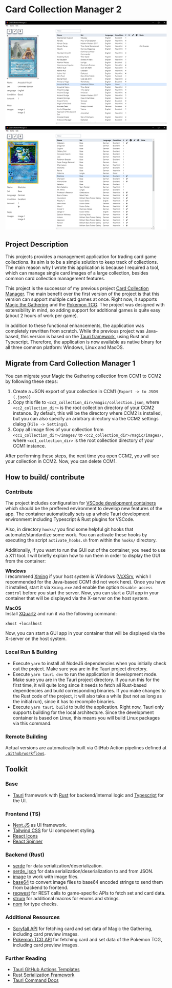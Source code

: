 # Card Collection Manager 2
![img1](img1.PNG)
![img2](img2.PNG)

## Project Description
This projects provides a management application for trading card game collections. Its aim is to be a simple solution to keep track of collections. The main reason why I wrote this application is because I required a tool, which can manage single card images of a large collection, besides common card collection management features.

This project is the successor of my previous project [Card Collection Manager](https://github.com/sebastiandine/Card-Collection-Manager). The main benefit over the first version of the project is that this version can support multiple card games at once. Right now, it supports [Magic the Gathering](https://magic.wizards.com/) and the [Pokemon TCG](https://tcg.pokemon.com). The project was designed with extensibility in mind, so adding support for additional games is quite easy (about 2 hours of work per game).

In addition to these functional enhancements, the application was completely rewritten from scratch. While the previous project was Java-based, this version is based on the [Tauri framework](https://tauri.app/), using Rust and Typescript. Therefore, the application is now available as native binary for all three common platform: Windows, Linux and MacOS.

## Migrate from Card Collection Manager 1
You can migrate your Magic the Gathering collection from CCM1 to CCM2 by following these steps:
1. Create a JSON export of your collection in CCM1 (`Export -> to JSON (.json)`)
2. Copy this file to `<cc2_collection_dir>/magic/collection.json`, where `<cc2_collection_dir>` is the root collection directory of your CCM2 instance. By default, this will be the directory where CCM2 is installed, but you can also specify an arbitrary directory via the CCM2 settings dialog (`File -> Settings`).
3. Copy all image files of your collection from `<cc1_collection_dir>/images/` to `<cc2_collection_dir>/magic/images/`, where `<cc1_collection_dir>` is the root collection directory of your CCM1 instance.

After performing these steps, the next time you open CCM2, you will see your collection in CCM2. Now, you can delete CCM1.


## How to build/ contribute
### Contribute
The project includes configuration for [VSCode development containers](https://code.visualstudio.com/docs/remote/containers) which should be the preffered environment to develop new features of the app. The container automatically sets up a whole Tauri development environment including Typescript & Rust plugins for VSCode.

Also, in directory `hooks/` you find some helpful git hooks that automate/standardize some work. You can activate these hooks by executing the script `activate_hooks.sh` from within the `hooks/` directory. 

Additionally, if you want to run the GUI out of the container, you need to use a X11 tool. I will briefly explain how to run them in order to display the GUI from the container:

**Windows**<br>
I recommend [Xming](https://sourceforge.net/projects/xming/) if your host system is Windows ([VcXSrv](https://sourceforge.net/projects/vcxsrv/), which I recommended for the Java-based CCM1 did not work here). Once you have it installed, start it via `Xming.exe` and enable the option `Disable access control` before you start the server. Now, you can start a GUI app in your container that will be displayed via the X-server on the host system.

**MacOS**<br>
Install [XQuartz](https://www.xquartz.org/) and run it via the following command:
```
xhost +localhost
```
Now, you can start a GUI app in your container that will be displayed via the X-server on the host system.

### Local Run & Building
* Execute  `yarn` to install all NodeJS dependencies when you initially check out the project. Make sure you are in the Tauri project directory.
* Execute `yarn tauri dev` to run the application in development mode. Make sure you are in the Tauri project directory. If you run this for the first  time, it will quite long since it needs to fetch all Rust-based dependencies and build corresponding binaries. If you make changes to the Rust code of the project, it will also take a while (but not as long as the initial run), since it has to recompile binaries.
* Execute `yarn tauri build`  to build the application. Right now, Tauri only supports building for the local architecture. Since the development container is based on Linux, this means you will build Linux packages via this command.

### Remote Building
Actual versions are automatically built via GitHub Action pipelines defined at [`.github/workflows`](./.github/workflows/).

## Toolkit
### Base
* [Tauri](https://tauri.app/) framework with [Rust](https://www.rust-lang.org/) for backend/internal logic and [Typescript](https://www.typescriptlang.org/) for the UI. 

### Frontend (TS)
* [Next.JS](https://nextjs.org/) as UI framework.
* [Tailwind CSS](https://tailwindcss.com/) for UI component styling.
* [React Icons](https://react-icons.github.io/react-icons/)
* [React Spinner](https://mhnpd.github.io/react-loader-spinner/docs/intro)

### Backend (Rust)
* [serde](https://crates.io/crates/serde) for data serialization/deserialization.
* [serde_json](https://crates.io/crates/serde_json) for data serialization/deserialization to and from JSON.
* [image](https://crates.io/crates/image) to work with image files.
* [base64](https://crates.io/crates/base64) to convert image files to base64 encoded strings to send them from backend to frontend.
* [reqwest](https://crates.io/crates/reqwest) for REST calls to game-specific APIs to fetch set and card data.
* [strum](https://crates.io/crates/strum) for additional macros for enums and strings.
* [nom](https://crates.io/crates/nom) for type checks.

### Additional Resources
* [Scryfall API](https://scryfall.com/docs/api) for fetching card and set data of Magic the Gathering, including card preview images.
* [Pokemon TCG API](https://docs.pokemontcg.io/) for fetching card and set data of the Pokemon TCG, including card preview images.

### Further Reading
* [Tauri GitHub Actions Templates](https://github.com/tauri-apps/tauri-action)
* [Rust Serialization Framework](https://github.com/serde-rs/serde)
* [Tauri Command Docs](https://tauri.app/v1/guides/features/command)
